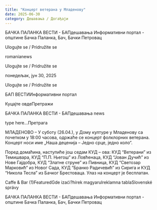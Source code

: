 ```yaml
---
title: "Концерт ветерана у Младенову"
date: 2025-06-30
category: Дешавања / Догађаји
---
```


БАЧКА ПАЛАНКА ВЕСТИ - БАПдешавања Информативни портал - општине Бачка Паланка, Бач, Бачки Петровац

Ulogujte se / Pridružite se

romanianews

Ulogujte se / Pridružite se

понедељак, јун 30, 2025

Ulogujte se / Pridružite se

БАП ВЕСТИИнформативни портал

Куцајте овдеПретражи

БАЧКА ПАЛАНКА ВЕСТИ - БАПдешавања news

type here...Претрага

МЛАДЕНОВО – У суботу (26.04.), у Дому културе у Младенову са почетком у 18:00 часова, одржаће се концерт фолклорних ветерана. Концерт носи име „Наша деценија – Једно срце, једно коло“.

Поред домаћина, наступиће још седам КУД – ова: КУД “Ветерани” из Темишвара, КУД “П.П. Његош” из Ловћенаца, КУД “Јован Дучић” из Нове Гајдобра, КУД “Златне струне” из Пивница, КУД “Светозар Марковић“ из Новог Сада, КУД “Бранко Радичевић” из Сирига и КУД “Никола Тесла” из Бачког Брестоваца.
Улаз на концерт је бесплатан.

Caffe & Bar (1)FeaturedGde izaći?hírek magyarulreklamna tablaSlovenské správy

БАЧКА ПАЛАНКА ВЕСТИ - БАПдешавања Информативни портал - општине Бачка Паланка, Бач, Бачки Петровац
